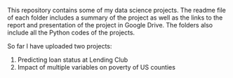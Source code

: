This repository contains some of my data science projects. The readme file of each folder includes a summary of the project as well as
the links to the report and presentation of the project in Google Drive. The folders also include all the Python codes of the projects.

So far I have uploaded two projects:
1) Predicting loan status at Lending Club
2) Impact of multiple variables on poverty of US counties
